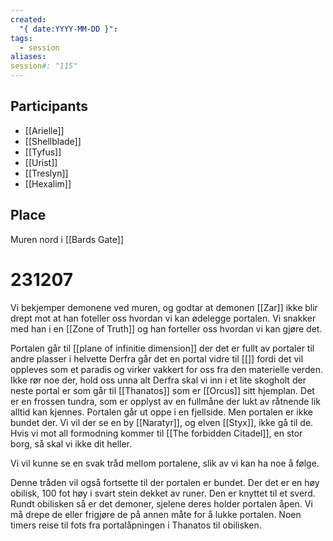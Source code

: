 ```yaml
---
created:
  "{ date:YYYY-MM-DD }": 
tags:
  - session
aliases: 
session#: "115"
---
```


## Participants
- [[Arielle]]
- [[Shellblade]]
- [[Tyfus]]
- [[Urist]]
- [[Treslyn]]
- [[Hexalim]]

## Place
Muren nord i [[Bards Gate]]

# 231207
Vi bekjemper demonene ved muren, og godtar at demonen [[Zar]] ikke blir drept mot at han foteller oss hvordan vi kan ødelegge portalen. Vi snakker med han i en [[Zone of Truth]] og han forteller oss hvordan vi kan gjøre det.

Portalen går til [[plane of infinitie dimension]] der det er fullt av portaler til andre plasser i helvette
Derfra går det en portal vidre til [[]] fordi det vil oppleves som et paradis og virker vakkert for oss fra den materielle verden. Ikke rør noe der, hold oss unna alt
Derfra skal vi inn i et lite skogholt der neste portal er som går til [[Thanatos]] som er [[Orcus]] sitt hjemplan. Det er en frossen tundra, som er opplyst av en fullmåne der lukt av råtnende lik alltid kan kjennes. Portalen går ut oppe i en fjellside. Men portalen er ikke bundet der. Vi vil der se en by [[Naratyr]], og elven [[Styx]], ikke gå til de. Hvis vi mot all formodning kommer til [[The forbidden Citadel]], en stor borg, så skal vi ikke dit heller.

Vi vil kunne se en svak tråd mellom portalene, slik av vi kan ha noe å følge.

Denne tråden vil også fortsette til der portalen er bundet. Der det er en høy obilisk, 100 fot høy i svart stein dekket av runer. Den er knyttet til et sverd. Rundt obilisken så er det demoner, sjelene deres holder portalen åpen. Vi må drepe de eller frigjøre de på annen måte for å lukke portalen. Noen timers reise til fots fra portalåpningen i Thanatos til obilisken.

